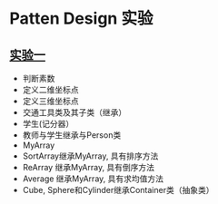 # Patten Design 实验
## [实验一](https://github.com/jvxiao/Java_learning/tree/master/Pattern_Design/Exp1)
-  判断素数
-  定义二维坐标点
-  定义三维坐标点
-  交通工具类及其子类（继承）
-  学生(记分器）
-  教师与学生继承与Person类
-  MyArray
-  SortArray继承MyArray, 具有排序方法
-  ReArray 继承MyArray, 具有倒序方法
-  Average 继承MyArray, 具有求均值方法
-  Cube, Sphere和Cylinder继承Container类（抽象类）
